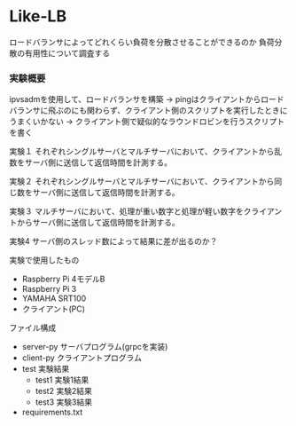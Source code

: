 # Like-LB
ロードバランサによってどれくらい負荷を分散させることができるのか
負荷分散の有用性について調査する

### 実験概要
ipvsadmを使用して、ロードバランサを構築
-> pingはクライアントからロードバランサに飛ぶのにも関わらず、クライアント側のスクリプトを実行したときにうまくいかない
-> クライアント側で疑似的なラウンドロビンを行うスクリプトを書く

実験１
それぞれシングルサーバとマルチサーバにおいて、クライアントから乱数をサーバ側に送信して返信時間を計測する。

実験２
それぞれシングルサーバとマルチサーバにおいて、クライアントから同じ数をサーバ側に送信して返信時間を計測する。

実験３
マルチサーバにおいて、処理が重い数字と処理が軽い数字をクライアントからサーバ側に送信して返信時間を計測する。

実験4
サーバ側のスレッド数によって結果に差が出るのか？

実験で使用したもの
- Raspberry Pi 4モデルB
- Raspberry Pi 3
- YAMAHA SRT100
- クライアント(PC)

ファイル構成
- server-py サーバプログラム(grpcを実装)
- client-py クライアントプログラム
- test 実験結果
    - test1 実験1結果
    - test2 実験2結果
    - test3 実験3結果
- requirements.txt